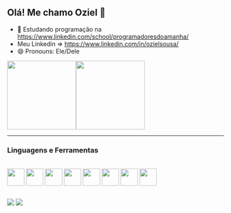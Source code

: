 ## Olá! Me chamo Oziel 👋

- 🌱 Estudando programação na https://www.linkedin.com/school/programadoresdoamanha/
- Meu Linkedin => https://www.linkedin.com/in/ozielsousa/
- 😄 Pronouns: Ele/Dele

<div style="display: flex; justfy-content: center; aling-content: center;" >
<a href="https://github.com/anuraghazr/github-readme-stats">
  <img height=160  src="https://github-readme-stats.vercel.app/api?username=ozi-sousa&show_icons=true&theme=react" />
</a>
<a href="https://github.com/Oziel062/Cadastro-de-Produtos">
  <img height=160  src="https://github-readme-stats.vercel.app/api/top-langs?username=ozi-sousa&layout=compact&langs_count=8&card_width=320&theme=react" />
</a>

</div>

---

<h3>Linguagens e Ferramentas</h3>
<div style="display: inline_block"><br>
  <img align="center" height="40" src="https://cdn.jsdelivr.net/gh/devicons/devicon/icons/html5/html5-original.svg" />
  <img align="center" height="40" src="https://cdn.jsdelivr.net/gh/devicons/devicon/icons/css3/css3-original.svg" />
  <img align="center" height="40" src="https://cdn.jsdelivr.net/gh/devicons/devicon/icons/javascript/javascript-original.svg" />
  <img align="center" height="40" src="https://cdn.jsdelivr.net/gh/devicons/devicon/icons/nodejs/nodejs-original.svg" />
  <img align="center" height="40" src="https://cdn.jsdelivr.net/gh/devicons/devicon/icons/react/react-original.svg" />
  <img align="center" height="40" src="https://cdn.jsdelivr.net/gh/devicons/devicon@latest/icons/mysql/mysql-original-wordmark.svg" />
  <img align="center" height="40" src="https://cdn.jsdelivr.net/gh/devicons/devicon@latest/icons/figma/figma-original.svg" />
  <img align="center" height="40" src="https://cdn.jsdelivr.net/gh/devicons/devicon@latest/icons/sequelize/sequelize-original.svg" />

</div>

##

<div>
  <a href="mailto:ozielzin358@gmail.com"><img src="https://img.shields.io/badge/Gmail-D14836?style=for-the-badge&logo=gmail&logoColor=white" target="_blank" ></a>
  <a href="https://www.linkedin.com/in/ozielsousa/"><img src="https://img.shields.io/badge/LinkedIn-0077B5?style=for-the-badge&logo=linkedin&logoColor=white" target="_blank" ></a>
</div>
